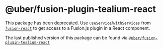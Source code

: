 # @uber/fusion-plugin-tealium-react

This package has been deprecated. Use `useService`/`withServices` from [`fusion-react`](https://github.com/fusionjs/fusionjs/tree/master/public/fusion-react) to get access to a Fusion.js plugin in a React component.

The last published version of this package can be found via [`@uber/fusion-plugin-tealium-react`](https://github.com/uber/fusionjs/tree/releases/2020-02-25/191013/wispy-silence/private/fusion-plugin-tealium-react) 
